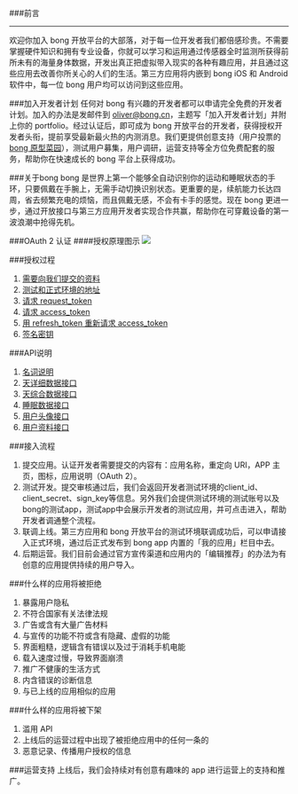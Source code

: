 ###前言
***
欢迎你加入 bong 开放平台的大部落，对于每一位开发者我们都倍感珍贵。不需要掌握硬件知识和拥有专业设备，你就可以学习和运用通过传感器全时监测所获得前所未有的海量身体数据，开发出真正把虚拟带入现实的各种有趣应用，并且通过这些应用去改善你所关心的人们的生活。第三方应用将内嵌到 bong iOS 和 Android 软件中，每一位 bong 用户均可以访问到这些应用。

###加入开发者计划
任何对 bong 有兴趣的开发者都可以申请完全免费的开发者计划。加入的办法是发邮件到 <oliver@bong.cn>，主题写「加入开发者计划」并附上你的 portfolio。经过认证后，即可成为 bong 开放平台的开发者，获得授权开发者头衔，提前享受最新最火热的内测消息。我们更提供创意支持（用户投票的 [bong 原型菜园](http://openbong.lofter.com)），测试用户募集，用户调研，运营支持等全方位免费配套的服务，帮助你在快速成长的 bong 平台上获得成功。


###关于bong
bong 是世界上第一个能够全自动识别你的运动和睡眠状态的手环，只要佩戴在手腕上，无需手动切换识别状态。更重要的是，续航能力长达四周，省去频繁充电的烦恼，而且佩戴无感，不会有卡手的感觉。现在 bong 更进一步，通过开放接口与第三方应用开发者实现合作共赢，帮助你在可穿戴设备的第一波浪潮中抢得先机。


###OAuth 2 认证
####授权原理图示
![](https://raw.githubusercontent.com/Ginshell/bongOpenPlatform/master/images/auth.png)

###授权过程
1. [需要向我们提交的资料](docs/signup.md)
2. [测试和正式环境的地址](docs/address.md)
3. [请求 request_token](docs/request_token.md)
4. [请求 access_token](docs/access_token.md)
5. [用 refresh_token 重新请求 access_token](docs/refresh_token.md)
6. [签名密钥](docs/signature.md)

###API说明
1. [名词说明](docs/api_term.md)
2. [天详细数据接口](docs/api_bongday.md)
3. [天综合数据接口](docs/api_sum.md)
4. [睡眠数据接口](docs/api_sleep.md)
5. [用户头像接口](docs/avatar.md)
6. [用户资料接口](docs/userinfo.md)
				
###接入流程
1. 提交应用。认证开发者需要提交的内容有：应用名称，重定向 URI，APP 主页，图标，应用说明（OAuth 2）。
2. 测试开发。提交审核通过后，我们会返回开发者测试环境的client_id、client_secret、sign_key等信息。另外我们会提供测试环境的测试账号以及bong的测试app，测试app中会展示开发者的测试应用，并可点击进入，帮助开发者调通整个流程。
3. 联调上线。第三方应用和 bong 开放平台的测试环境联调成功后，可以申请接入正式环境，通过后正式发布到 bong app 内置的「我的应用」栏目中去。
4. 后期运营。我们目前会通过官方宣传渠道和应用内的「编辑推荐」的办法为有创意的应用提供持续的用户导入。

###什么样的应用将被拒绝
1. 暴露用户隐私 
2. 不符合国家有关法律法规
3. 广告或含有大量广告材料
4. 与宣传的功能不符或含有隐藏、虚假的功能
5. 界面粗糙，逻辑含有错误以及过于消耗手机电能
6. 载入速度过慢，导致界面崩溃
7. 推广不健康的生活方式
8. 内含错误的诊断信息
9. 与已上线的应用相似的应用

###什么样的应用将被下架
1. 滥用 API
2. 上线后的运营过程中出现了被拒绝应用中的任何一条的
3. 恶意记录、传播用户授权的信息

###运营支持
上线后，我们会持续对有创意有趣味的 app 进行运营上的支持和推广。
